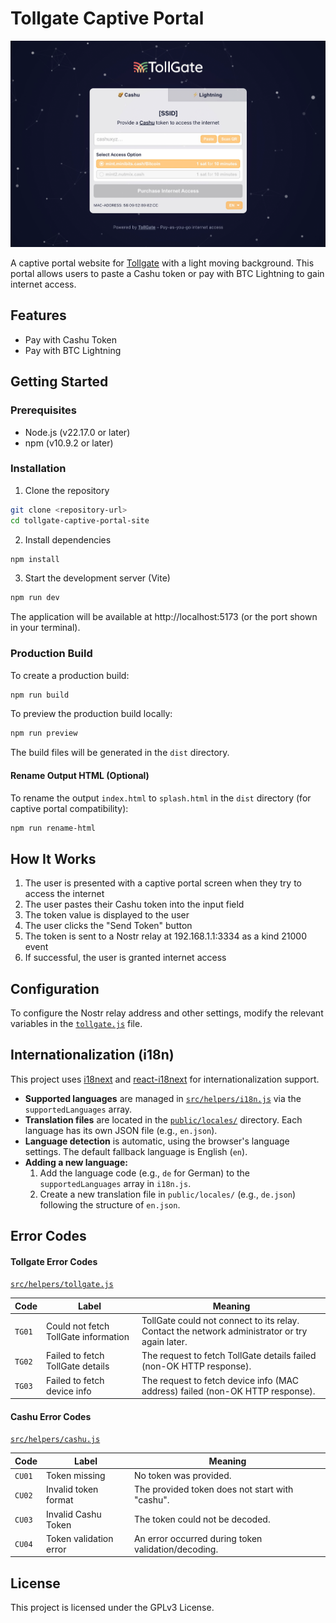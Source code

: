 # Tollgate Captive Portal

![](tollgate-captive-portal.png)

A captive portal website for [Tollgate](https://tollgate.me) with a light moving background. This portal allows users to paste a Cashu token or pay with BTC Lightning to gain internet access.

## Features

- Pay with Cashu Token
- Pay with BTC Lightning

## Getting Started

### Prerequisites

- Node.js (v22.17.0 or later)
- npm (v10.9.2 or later)

### Installation

1. Clone the repository
```bash
git clone <repository-url>
cd tollgate-captive-portal-site
```

2. Install dependencies
```bash
npm install
```

3. Start the development server (Vite)
```bash
npm run dev
```

The application will be available at http://localhost:5173 (or the port shown in your terminal).

### Production Build

To create a production build:

```bash
npm run build
```

To preview the production build locally:

```bash
npm run preview
```

The build files will be generated in the `dist` directory.

#### Rename Output HTML (Optional)

To rename the output `index.html` to `splash.html` in the `dist` directory (for captive portal compatibility):

```bash
npm run rename-html
```

## How It Works

1. The user is presented with a captive portal screen when they try to access the internet
2. The user pastes their Cashu token into the input field
3. The token value is displayed to the user
4. The user clicks the "Send Token" button
5. The token is sent to a Nostr relay at 192.168.1.1:3334 as a kind 21000 event
6. If successful, the user is granted internet access

## Configuration

To configure the Nostr relay address and other settings, modify the relevant variables in the [`tollgate.js`](./src/helpers/tollgate.js) file.

## Internationalization (i18n)

This project uses [i18next](https://www.i18next.com/) and [react-i18next](https://react.i18next.com/) for internationalization support.

- **Supported languages** are managed in [`src/helpers/i18n.js`](./src/helpers/i18n.js) via the `supportedLanguages` array.
- **Translation files** are located in the [`public/locales/`](./public/locales/) directory. Each language has its own JSON file (e.g., `en.json`).
- **Language detection** is automatic, using the browser's language settings. The default fallback language is English (`en`).
- **Adding a new language:**
  1. Add the language code (e.g., `de` for German) to the `supportedLanguages` array in `i18n.js`.
  2. Create a new translation file in `public/locales/` (e.g., `de.json`) following the structure of `en.json`.

## Error Codes

#### Tollgate Error Codes 

[`src/helpers/tollgate.js`](src/helpers/tollgate.js)

| Code  | Label                              | Meaning                                                                 |
|-------|------------------------------------|-------------------------------------------------------------------------|
| `TG01` | Could not fetch TollGate information | TollGate could not connect to its relay. Contact the network administrator or try again later. |
| `TG02` | Failed to fetch TollGate details   | The request to fetch TollGate details failed (non-OK HTTP response).    |
| `TG03` | Failed to fetch device info        | The request to fetch device info (MAC address) failed (non-OK HTTP response). |

#### Cashu Error Codes

[`src/helpers/cashu.js`](src/helpers/cashu.js)

| Code  | Label                  | Meaning                                              |
|-------|------------------------|------------------------------------------------------|
| `CU01` | Token missing          | No token was provided.                               |
| `CU02` | Invalid token format   | The provided token does not start with "cashu".      |
| `CU03` | Invalid Cashu Token    | The token could not be decoded.                      |
| `CU04` | Token validation error | An error occurred during token validation/decoding.   |

## License

This project is licensed under the GPLv3 License.
